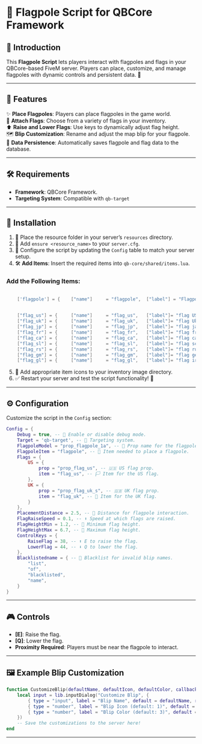 # 🎌 Flagpole Script for QBCore Framework

## 📖 Introduction
This **Flagpole Script** lets players interact with flagpoles and flags in your QBCore-based FiveM server. Players can place, customize, and manage flagpoles with dynamic controls and persistent data. 🏴

---

## 🌟 Features
✨ **Place Flagpoles**: Players can place flagpoles in the game world.  
🎏 **Attach Flags**: Choose from a variety of flags in your inventory.  
⬆️ **Raise and Lower Flags**: Use keys to dynamically adjust flag height.  
🗺️ **Blip Customization**: Rename and adjust the map blip for your flagpole.  
💾 **Data Persistence**: Automatically saves flagpole and flag data to the database.

---

## 🛠️ Requirements
- **Framework**: QBCore Framework.  
- **Targeting System**: Compatible with `qb-target`

---

## 🚀 Installation
1. 📂 Place the resource folder in your server’s `resources` directory.  
2. 📝 Add `ensure <resource_name>` to your `server.cfg`.  
3. 🔧 Configure the script by updating the `Config` table to match your server setup.  
4. 🛠️ **Add Items**: Insert the required items into `qb-core/shared/items.lua`.  

### Add the Following Items:
```lua

    ['flagpole'] = {    ["name"]     = "flagpole",  ["label"] = "Flagpole",           ["weight"] = 500, ["type"] = "item", ["image"] = "flagpole.png", ["unique"] = false,  ["useable"] = true,["shouldClose"] = false, ["combinable"] = nil,["description"] = "A sturdy pole for your flag." },
    

    ["flag_us"] = {     ["name"]     = "flag_us",   ["label"]= "flag US",             ["weight"] = 500, ["type"] = "item", ["image"] = "flag_us.png",  ["unique"] = true,   ["useable"] = true,["shouldClose"] = true,  ["combinable"] = nil,["description"] = "A flag to attach to a flagpole."},
    ["flag_uk"] = {     ["name"]     = "flag_uk",   ["label"]= "flag Uk",             ["weight"] = 500, ["type"] = "item", ["image"] = "flag_uk.png",  ["unique"] = true,   ["useable"] = true,["shouldClose"] = true,  ["combinable"] = nil,["description"] = "A flag to attach to a flagpole."},
    ["flag_jp"] = {     ["name"]     = "flag_jp",   ["label"]= "flag japan",          ["weight"] = 500, ["type"] = "item", ["image"] = "flag_jp.png",  ["unique"] = true,   ["useable"] = true,["shouldClose"] = true,  ["combinable"] = nil,["description"] = "A flag to attach to a flagpole."},
    ["flag_fr"] = {     ["name"]     = "flag_fr",   ["label"]= "flag france",         ["weight"] = 500, ["type"] = "item", ["image"] = "flag_fr.png",  ["unique"] = true,   ["useable"] = true,["shouldClose"] = true,  ["combinable"] = nil,["description"] = "A flag to attach to a flagpole."},
    ["flag_ca"] = {     ["name"]     = "flag_ca",   ["label"]= "flag canada",         ["weight"] = 500, ["type"] = "item", ["image"] = "flag_ca.png",  ["unique"] = true,   ["useable"] = true,["shouldClose"] = true,  ["combinable"] = nil,["description"] = "A flag to attach to a flagpole."},
    ["flag_sl"] = {     ["name"]     = "flag_sl",   ["label"]= "flag scotland",       ["weight"] = 500, ["type"] = "item", ["image"] = "flag_sl.png",  ["unique"] = true,   ["useable"] = true,["shouldClose"] = true,  ["combinable"] = nil,["description"] = "A flag to attach to a flagpole."},
    ["flag_rs"] = {     ["name"]     = "flag_rs",   ["label"]= "flag russia",         ["weight"] = 500, ["type"] = "item", ["image"] = "flag_rs.png",  ["unique"] = true,   ["useable"] = true,["shouldClose"] = true,  ["combinable"] = nil,["description"] = "A flag to attach to a flagpole."},
    ["flag_gm"] = {     ["name"]     = "flag_gm",   ["label"]= "flag german",         ["weight"] = 500, ["type"] = "item", ["image"] = "flag_gm.png",  ["unique"] = true,   ["useable"] = true,["shouldClose"] = true,  ["combinable"] = nil,["description"] = "A flag to attach to a flagpole."},
    ["flag_gl"] = {     ["name"]     = "flag_gl",   ["label"]= "flag ireland",        ["weight"] = 500, ["type"] = "item", ["image"] = "flag_gl.png",  ["unique"] = true,   ["useable"] = true,["shouldClose"] = true,  ["combinable"] = nil,["description"] = "A flag to attach to a flagpole."},


```

5. 🎨 Add appropriate item icons to your inventory image directory.  
6. ✅ Restart your server and test the script functionality! 🚩

---

## ⚙️ Configuration
Customize the script in the `Config` section:

```lua
Config = {
    Debug = true, -- 🐛 Enable or disable debug mode.
    Target = 'qb-target', -- 🎯 Targeting system.
    FlagpoleModel = "prop_flagpole_1a", -- 🎋 Prop name for the flagpole.
    FlagpoleItem = "flagpole", -- 🎒 Item needed to place a flagpole.
    Flags = {
        US = {
            prop = "prop_flag_us", -- 🇺🇸 US flag prop.
            item = "flag_us", -- 🏳️ Item for the US flag.
        },
        UK = {
            prop = "prop_flag_uk_s", -- 🇬🇧 UK flag prop.
            item = "flag_uk", -- 🏴 Item for the UK flag.
        }
    },
    PlacementDistance = 2.5, -- 📏 Distance for flagpole interaction.
    FlagRaiseSpeed = 0.1, -- ⬆️ Speed at which flags are raised.
    FlagHeightMin = 1.2, -- 📐 Minimum flag height.
    FlagHeightMax = 6.7, -- 📐 Maximum flag height.
    ControlKeys = {
        RaiseFlag = 38, -- ⬆️ E to raise the flag.
        LowerFlag = 44, -- ⬇️ Q to lower the flag.
    },
    Blacklistedname = { -- 🚫 Blacklist for invalid blip names.
        "list",
        "of",
        "blacklisted",
        "name",
    }
}
```
---

## 🎮 Controls
- **[E]**: Raise the flag.  
- **[Q]**: Lower the flag.  
- **Proximity Required**: Players must be near the flagpole to interact.

---

## 🖼️ Example Blip Customization
```lua
function CustomizeBlip(defaultName, defaultIcon, defaultColor, callback)
    local input = lib.inputDialog("Customize Blip", {
        { type = "input", label = "Blip Name", default = defaultName, required = true },
        { type = "number", label = "Blip Icon (default: 1)", default = defaultIcon or 1 },
        { type = "number", label = "Blip Color (default: 3)", default = defaultColor or 3 },
    })
    -- Save the customizations to the server here!
end
```
---
